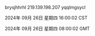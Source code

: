 brysjhhrhl 219.139.198.207 yqqlmgsycl

2024年 09月 26日 星期四 16:00:02 CST

2024年 09月 26日 星期四 08:00:02 GMT
